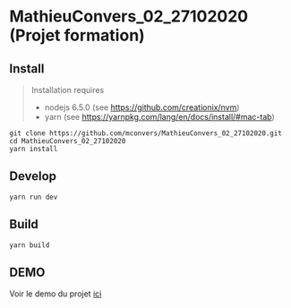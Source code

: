 # MathieuConvers_02_27102020 (Projet formation)

## Install

> Installation requires
> * nodejs 6.5.0 (see https://github.com/creationix/nvm)
> * yarn (see https://yarnpkg.com/lang/en/docs/install/#mac-tab)

```
git clone https://github.com/mconvers/MathieuConvers_02_27102020.git
cd MathieuConvers_02_27102020
yarn install
```

## Develop

```
yarn run dev
```

## Build

```
yarn build
```

## DEMO

Voir le demo du projet [ici](https://mconvers.github.io/MathieuConvers_02_27102020/)
